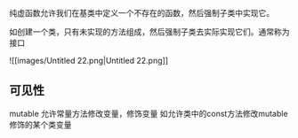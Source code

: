 纯虚函数允许我们在基类中定义一个不存在的函数，然后强制子类中实现它。

如创建一个类，只有未实现的方法组成，然后强制子类去实际实现它们。通常称为接口

![[images/Untitled 22.png|Untitled 22.png]]

## 可见性

mutable 允许常量方法修改变量，修饰变量
如允许类中的const方法修改mutable修饰的某个类变量